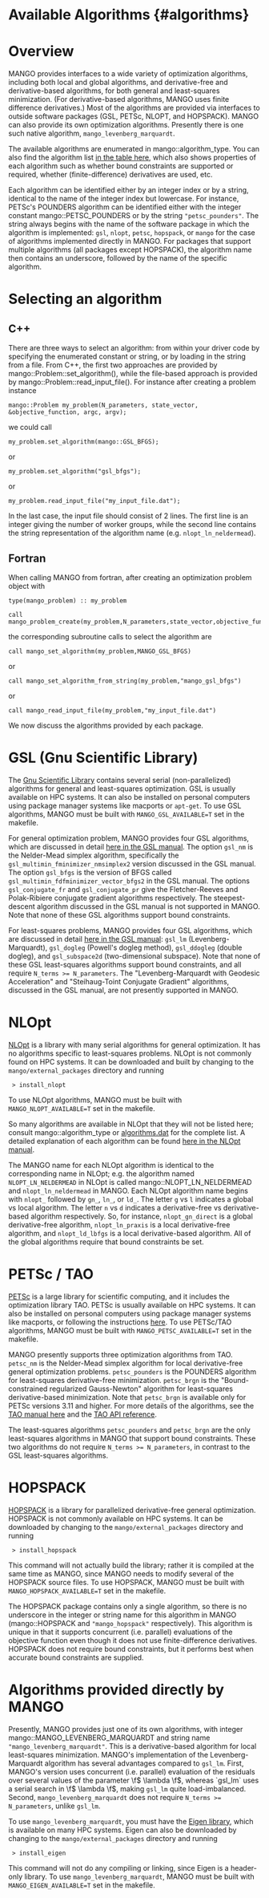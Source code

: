 # Available Algorithms {#algorithms}

# Overview

MANGO provides interfaces to a wide variety of optimization algorithms,
including both local and global algorithms, 
and derivative-free and derivative-based algorithms,
for both general and least-squares minimization.
(For derivative-based algorithms, MANGO uses
finite difference derivatives.) Most of the algorithms are provided via interfaces
to outside software packages (GSL, PETSc, NLOPT, and HOPSPACK). MANGO can also
provide its own optimization algorithms. Presently there is one such native algorithm,
`mango_levenberg_marquardt`.

The available algorithms are enumerated in mango::algorithm_type.
You can also find the algorithm list [in the table here](algorithms_8dat_source.html),
which also shows properties of each algorithm such as whether bound constraints
are supported or required, whether (finite-difference) derivatives are used, etc.

Each algorithm can be identified either by an integer index or by a string,
identical to the name of the integer index but lowercase. For instance, PETSc's POUNDERS algorithm
can be identified either with the integer constant mango::PETSC_POUNDERS or by the string `"petsc_pounders"`.
The string always begins with the name of the software package in which the algorithm is implemented:
`gsl`, `nlopt`, `petsc`, `hopspack`, or `mango` for the case of algorithms implemented directly in MANGO.
For packages that support multiple algorithms (all packages except HOPSPACK), the algorithm name then contains
an underscore, followed by the name of the specific algorithm.


# Selecting an algorithm

## C++

There are three ways to select an algorithm: from within your driver code by specifying the enumerated constant or string, or by loading in the string from a file.
From C++, the first two approaches are provided by mango::Problem::set_algorithm(), while the file-based approach is provided by mango::Problem::read_input_file().
For instance after creating a problem instance

~~~~~{.cpp}
mango::Problem my_problem(N_parameters, state_vector, &objective_function, argc, argv);
~~~~~

we could call

~~~~~{.cpp}
my_problem.set_algorithm(mango::GSL_BFGS);
~~~~~

or

~~~~~{.cpp}
my_problem.set_algorithm("gsl_bfgs");
~~~~~

or

~~~~~{.cpp}
my_problem.read_input_file("my_input_file.dat");
~~~~~

In the last case, the input file should consist of 2 lines. The first line is an integer giving the number of worker groups, while the second line contains the string
representation of the algorithm name (e.g. `nlopt_ln_neldermead`).

## Fortran

When calling MANGO from fortran, after creating an optimization problem object with

~~~~{.f90}
type(mango_problem) :: my_problem

call mango_problem_create(my_problem,N_parameters,state_vector,objective_function)
~~~~

the corresponding subroutine calls to select the algorithm are

~~~~{.f90}
call mango_set_algorithm(my_problem,MANGO_GSL_BFGS)
~~~~

or

~~~~{.f90}
call mango_set_algorithm_from_string(my_problem,"mango_gsl_bfgs")
~~~~

or

~~~~{.f90}
call mango_read_input_file(my_problem,"my_input_file.dat")
~~~~


We now discuss the algorithms provided by each package.


# GSL (Gnu Scientific Library)

The [Gnu Scientific Library](https://www.gnu.org/software/gsl/doc/html/index.html) contains several serial (non-parallelized) algorithms for general and
least-squares optimization. 
GSL is usually available on HPC systems. It can also be installed on personal computers using package manager systems like macports or `apt-get`.
To use GSL algorithms, MANGO must be built with `MANGO_GSL_AVAILABLE=T` set in the makefile.

For general optimization problem, 
MANGO provides four GSL algorithms, which are discussed in detail [here in the GSL manual](https://www.gnu.org/software/gsl/doc/html/multimin.html#).
The option `gsl_nm` is the Nelder-Mead simplex algorithm, specifically the `gsl_multimin_fminimizer_nmsimplex2` version discussed in the GSL manual.
The option `gsl_bfgs` is the version of BFGS called `gsl_multimin_fdfminimizer_vector_bfgs2` in the GSL manual.
The options `gsl_conjugate_fr` and `gsl_conjugate_pr` give the Fletcher-Reeves and Polak-Ribiere conjugate gradient algorithms respectively.
The steepest-descent algorithm discussed in the GSL manual is not supported in MANGO.
Note that none of these GSL algorithms support bound constraints.

For least-squares problems,
MANGO provides four GSL algorithms, which are discussed in detail [here in the GSL manual](https://www.gnu.org/software/gsl/doc/html/nls.html#solving-the-trust-region-subproblem-trs):
`gsl_lm` (Levenberg-Marquardt), `gsl_dogleg` (Powell's dogleg method), `gsl_ddogleg` (double dogleg), and `gsl_subspace2d` (two-dimensional subspace).
Note that none of these GSL least-squares algorithms support bound constraints, and all require `N_terms >= N_parameters`.
The "Levenberg-Marquardt with Geodesic Acceleration" and "Steihaug-Toint Conjugate Gradient" algorithms, 
discussed in the GSL manual, are not presently supported in MANGO.


# NLOpt

[NLOpt](https://nlopt.readthedocs.io/en/latest/) is a library with many serial algorithms for general optimization. It has no algorithms specific to least-squares problems.
NLOpt is not commonly found on HPC systems. 
It can be downloaded and built by changing to the `mango/external_packages` directory and running

     > install_nlopt

To use NLOpt algorithms, MANGO must be built with `MANGO_NLOPT_AVAILABLE=T` set in the makefile.

So many algorithms are available in NLOpt that they will not be listed here; consult mango::algorithm_type or
[algorithms.dat](algorithms_8dat_source.html) for the complete list. 
A detailed explanation of each algorithm can be found
[here in the NLOpt manual](https://nlopt.readthedocs.io/en/latest/NLopt_Algorithms/).

The MANGO name for each NLOpt algorithm is identical to the corresponding name in NLOpt;
e.g. the algorithm named `NLOPT_LN_NELDERMEAD` in NLOpt is called mango::NLOPT_LN_NELDERMEAD and `nlopt_ln_neldermead` in MANGO.
Each NLOpt algorithm name begins with `nlopt_` followed by `gn_`, `ln_`, or `ld_`. The letter `g` vs `l` indicates a global vs local algorithm.
The letter `n` vs `d` indicates a derivative-free vs derivative-based algorithm respectively.
So, for instance, `nlopt_gn_direct` is a global derivative-free algorithm, `nlopt_ln_praxis` is a local derivative-free algorithm,
and `nlopt_ld_lbfgs` is a local derivative-based algorithm.
All of the global algorithms require that bound constraints be set.


# PETSc / TAO

[PETSc](https://www.mcs.anl.gov/petsc/) is a large library for scientific computing, and it includes the optimization library TAO. 
PETSc is usually available on HPC systems. It can also be installed on personal computers using package manager systems like macports,
or following the instructions [here](https://www.mcs.anl.gov/petsc/documentation/installation.html).
To use PETSc/TAO algorithms, MANGO must be built with `MANGO_PETSC_AVAILABLE=T` set in the makefile.

MANGO presently supports three optimization algorithms from TAO. `petsc_nm` is the Nelder-Mead simplex algorithm
for local derivative-free general optimization problems.
`petsc_pounders` is the POUNDERS algorithm for least-squares derivative-free minimization.
`petsc_brgn` is the "Bound-constrained regularized Gauss-Newton" algorithm for least-squares
derivative-based minimization. Note that `petsc_brgn` is available only for PETSc versions 3.11 and higher.
For more details of the algorithms, see the [TAO manual here](https://www.mcs.anl.gov/petsc/petsc-current/docs/tao_manual.pdf) 
and the [TAO API reference](https://www.mcs.anl.gov/petsc/petsc-current/docs/manualpages/Tao/index.html).

The least-squares algorithms `petsc_pounders` and `petsc_brgn` are the only least-squares algorithms in MANGO
that support bound constraints. These two algorithms do not require `N_terms >= N_parameters`, in contrast
to the GSL least-squares algorithms.


# HOPSPACK

[HOPSPACK](https://dakota.sandia.gov/packages/hopspack) is a library for parallelized derivative-free general optimization.
HOPSPACK is not commonly available on HPC systems. 
It can be downloaded by changing to the `mango/external_packages` directory and running

     > install_hopspack

This command will not actually build the library; rather it is compiled at the same time as MANGO, since MANGO
needs to modify several of the HOPSPACK source files.
To use HOPSPACK, MANGO must be built with `MANGO_HOPSPACK_AVAILABLE=T` set in the makefile.


The HOPSPACK package contains only a single algorithm, so there is no underscore in the integer or string name for this algorithm
in MANGO (mango::HOPSPACK and `"mango_hopspack"` respectively). This algorithm is unique in that it supports
concurrent (i.e. parallel) evaluations of the objective function even though it does not use finite-difference derivatives.
HOPSPACK does not require bound constraints, but it performs best when accurate bound constraints are supplied.


# Algorithms provided directly by MANGO

Presently, MANGO provides just one of its own algorithms, with integer mango::MANGO_LEVENBERG_MARQUARDT and string name `"mango_levenberg_marquardt"`.
This is a derivative-based algorithm for local least-squares minimization. MANGO's implementation of the Levenberg-Marquardt algorithm
has several advantages compared to `gsl_lm`. First, MANGO's version uses concurrent (i.e. parallel) evaluation of the residuals
over several values of the parameter \f$ \lambda \f$, whereas `gsl_lm` uses a serial search in \f$ \lambda \f$,
making `gsl_lm` quite load-imbalanced.
Second, `mango_levenberg_marquardt` does not require `N_terms >= N_parameters`, unlike `gsl_lm`.

To use `mango_levenberg_marquardt`, you must have the [Eigen library](http://eigen.tuxfamily.org), which is available
on many HPC systems. 
Eigen can also be downloaded by changing to the `mango/external_packages` directory and running

     > install_eigen

This command will not do any compiling or linking, since Eigen is a header-only library.
To use `mango_levenberg_marquardt`, MANGO must be built with `MANGO_EIGEN_AVAILABLE=T` set in the makefile.

